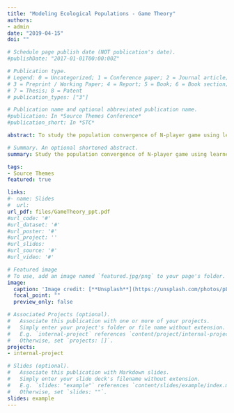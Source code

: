 ```yaml
---
title: "Modeling Ecological Populations - Game Theory"
authors:
- admin
date: "2019-04-15"
doi: ""

# Schedule page publish date (NOT publication's date).
#publishDate: "2017-01-01T00:00:00Z"

# Publication type.
# Legend: 0 = Uncategorized; 1 = Conference paper; 2 = Journal article;
# 3 = Preprint / Working Paper; 4 = Report; 5 = Book; 6 = Book section;
# 7 = Thesis; 8 = Patent
# publication_types: ["3"]

# Publication name and optional abbreviated publication name.
#publication: In *Source Themes Conference*
#publication_short: In *STC*

abstract: To study the population convergence of N-player game using learned strategies, we developed static N-player Hawk-Dove game with interaction dependent pay-offs at each stage. We studied convergence of the population w.r.t to MSNE using different strategy models & interactions. We also injected inherent cooperation through a code-of-conduct giving higher population pay-off than MSNE. Future work involves quantifying rewards of cooperation & using Informed Reinforcement learners

# Summary. An optional shortened abstract.
summary: Study the population convergence of N-player game using learned strategies.

tags:
- Source Themes
featured: true

links:
#- name: Slides
#  url: 
url_pdf: files/GameTheory_ppt.pdf
#url_code: '#'
#url_dataset: '#'
#url_poster: '#'
#url_project: ''
#url_slides: 
#url_source: '#'
#url_video: '#'

# Featured image
# To use, add an image named `featured.jpg/png` to your page's folder. 
image:
  caption: 'Image credit: [**Unsplash**](https://unsplash.com/photos/pLCdAaMFLTE)'
  focal_point: ""
  preview_only: false

# Associated Projects (optional).
#   Associate this publication with one or more of your projects.
#   Simply enter your project's folder or file name without extension.
#   E.g. `internal-project` references `content/project/internal-project/index.md`.
#   Otherwise, set `projects: []`.
projects:
- internal-project

# Slides (optional).
#   Associate this publication with Markdown slides.
#   Simply enter your slide deck's filename without extension.
#   E.g. `slides: "example"` references `content/slides/example/index.md`.
#   Otherwise, set `slides: ""`.
slides: example
---
```


<!-- {{% alert note %}}
Click the *Cite* button above to demo the feature to enable visitors to import publication metadata into their reference management software.
{{% /alert %}}

{{% alert note %}}
Click the *Slides* button above to demo Academic's Markdown slides feature.
{{% /alert %}}

Supplementary notes can be added here, including [code and math](https://sourcethemes.com/academic/docs/writing-markdown-latex/).
 -->
